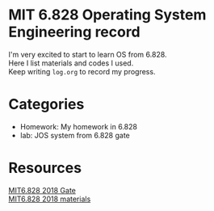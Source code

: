 # MIT 6.828 Operating System Engineering record

I'm very excited to start to learn OS from 6.828.  
Here I list materials and codes I used.  
Keep writing `log.org` to record my progress.  

# Categories
- Homework: My homework in 6.828
- lab: JOS system from 6.828 gate

# Resources  
[MIT6.828 2018 Gate](https://pdos.csail.mit.edu/6.828/2018/schedule.html)  
[MIT6.828 2018 materials](https://pdos.csail.mit.edu/6.828/2018/reference.html)

